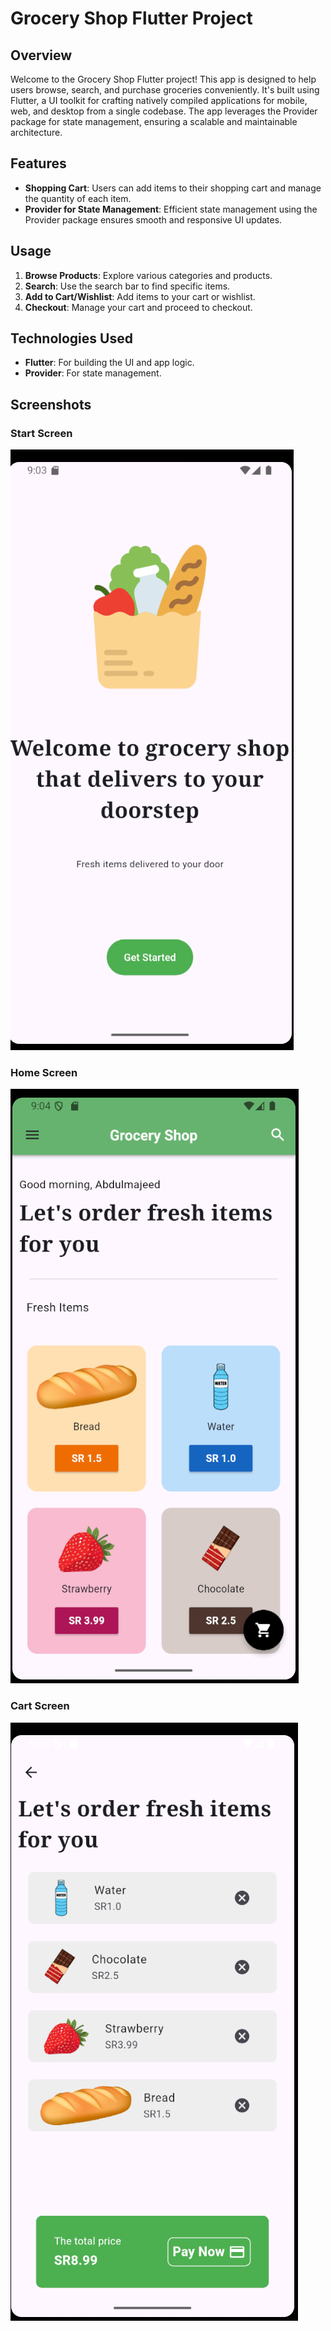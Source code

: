 # Grocery Shop Flutter Project

## Overview
Welcome to the Grocery Shop Flutter project! This app is designed to help users browse, search, and purchase groceries conveniently. It's built using Flutter, a UI toolkit for crafting natively compiled applications for mobile, web, and desktop from a single codebase. The app leverages the Provider package for state management, ensuring a scalable and maintainable architecture.

## Features
- **Shopping Cart**: Users can add items to their shopping cart and manage the quantity of each item.
- **Provider for State Management**: Efficient state management using the Provider package ensures smooth and responsive UI updates.

## Usage
1. **Browse Products**: Explore various categories and products.
2. **Search**: Use the search bar to find specific items.
3. **Add to Cart/Wishlist**: Add items to your cart or wishlist.
4. **Checkout**: Manage your cart and proceed to checkout.

## Technologies Used
- **Flutter**: For building the UI and app logic.
- **Provider**: For state management.

## Screenshots
### Start Screen
![Product Details](git-images//start-screen.png)

### Home Screen
![Home Screen](git-images/home-screen.png)

### Cart Screen
![Cart](git-images//payment-screen.png)
